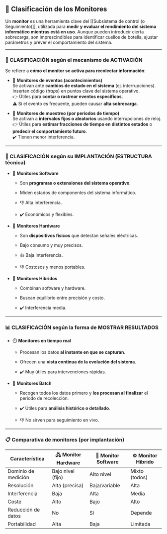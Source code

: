 ## 🧪 Clasificación de los Monitores

Un **monitor** es una herramienta clave del [[Subsistema de control (o Seguimiento)]], utilizada para **medir y evaluar el rendimiento del sistema informático mientras está en uso**. Aunque pueden introducir cierta sobrecarga, son imprescindibles para identificar cuellos de botella, ajustar parámetros y prever el comportamiento del sistema.

---

### 🔁 CLASIFICACIÓN según el **mecanismo de ACTIVACIÓN**

Se refiere a **cómo el monitor se activa para recolectar información**:

- 🔸 **Monitores de eventos (acontecimientos)**  
    Se activan ante **cambios de estado en el sistema** (ej. interrupciones).  
    Insertan código (_traps_) en puntos clave del sistema operativo.  
    👉 Útiles para **contar o rastrear eventos específicos**.  
    ⚠️ Si el evento es frecuente, pueden causar **alta sobrecarga**.
    
- 🔸 **Monitores de muestreo (por periodos de tiempo)**  
    Se activan a **intervalos fijos o aleatorios** usando interrupciones de reloj.  
    👉 Útiles para **estimar fracciones de tiempo en distintos estados** o **predecir el comportamiento futuro**.  
    ✔️ Tienen menor interferencia.
    

---

### 🧩 CLASIFICACIÓN según su **IMPLANTACIÓN (ESTRUCTURA técnica)**

- 🧠 **Monitores Software**
    
    - Son **programas o extensiones del sistema operativo**.
        
    - Miden estados de componentes del sistema informático.
        
    - 👎 Alta interferencia.
        
    - ✔️ Económicos y flexibles.
        
- 💾 **Monitores Hardware**
    
    - Son **dispositivos físicos** que detectan señales eléctricas.
        
    - Bajo consumo y muy precisos.
        
    - 👍 Baja interferencia.
        
    - 👎 Costosos y menos portables.
        
- 🧬 **Monitores Híbridos**
    
    - Combinan software y hardware.
        
    - Buscan equilibrio entre precisión y costo.
        
    - ✔️ Interferencia media.
        

---

### 📊 CLASIFICACIÓN según la **forma de MOSTRAR RESULTADOS**

- ⏱️ **Monitores en tiempo real**
    
    - Procesan los datos **al instante en que se capturan**.
        
    - Ofrecen una **vista continua de la evolución del sistema**.
        
    - ✔️ Muy útiles para intervenciones rápidas.
        
- 🧾 **Monitores Batch**
    
    - Recogen todos los datos primero y **los procesan al finalizar** el período de recolección.
        
    - ✔️ Útiles para **análisis histórico o detallado**.
        
    - 👎 No sirven para seguimiento en vivo.
        

---

### 📋 Comparativa de monitores (por implantación)

|Característica|🖧 Monitor Hardware|🧠 Monitor Software|⚙️ Monitor Híbrido|
|---|---|---|---|
|Dominio de medición|Bajo nivel (fijo)|Alto nivel|Mixto (todos)|
|Resolución|Alta (precisa)|Baja/variable|Alta|
|Interferencia|Baja|Alta|Media|
|Coste|Alto|Bajo|Alto|
|Reducción de datos|No|Sí|Depende|
|Portabilidad|Alta|Baja|Limitada|
